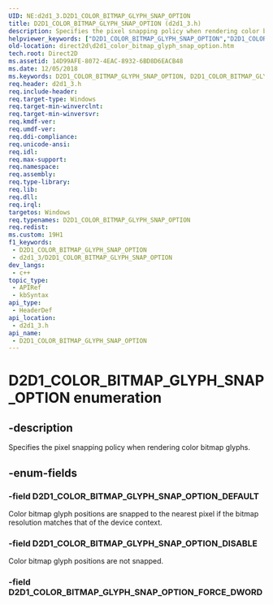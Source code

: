 ```yaml
---
UID: NE:d2d1_3.D2D1_COLOR_BITMAP_GLYPH_SNAP_OPTION
title: D2D1_COLOR_BITMAP_GLYPH_SNAP_OPTION (d2d1_3.h)
description: Specifies the pixel snapping policy when rendering color bitmap glyphs.
helpviewer_keywords: ["D2D1_COLOR_BITMAP_GLYPH_SNAP_OPTION","D2D1_COLOR_BITMAP_GLYPH_SNAP_OPTION enumeration [Direct2D]","D2D1_COLOR_BITMAP_GLYPH_SNAP_OPTION_DEFAULT","D2D1_COLOR_BITMAP_GLYPH_SNAP_OPTION_DISABLE","d2d1_3/D2D1_COLOR_BITMAP_GLYPH_SNAP_OPTION","d2d1_3/D2D1_COLOR_BITMAP_GLYPH_SNAP_OPTION_DEFAULT","d2d1_3/D2D1_COLOR_BITMAP_GLYPH_SNAP_OPTION_DISABLE","direct2d.d2d1_color_bitmap_glyph_snap_option"]
old-location: direct2d\d2d1_color_bitmap_glyph_snap_option.htm
tech.root: Direct2D
ms.assetid: 14D99AFE-8072-4EAC-8932-6BD8D6EACB48
ms.date: 12/05/2018
ms.keywords: D2D1_COLOR_BITMAP_GLYPH_SNAP_OPTION, D2D1_COLOR_BITMAP_GLYPH_SNAP_OPTION enumeration [Direct2D], D2D1_COLOR_BITMAP_GLYPH_SNAP_OPTION_DEFAULT, D2D1_COLOR_BITMAP_GLYPH_SNAP_OPTION_DISABLE, d2d1_3/D2D1_COLOR_BITMAP_GLYPH_SNAP_OPTION, d2d1_3/D2D1_COLOR_BITMAP_GLYPH_SNAP_OPTION_DEFAULT, d2d1_3/D2D1_COLOR_BITMAP_GLYPH_SNAP_OPTION_DISABLE, direct2d.d2d1_color_bitmap_glyph_snap_option
req.header: d2d1_3.h
req.include-header: 
req.target-type: Windows
req.target-min-winverclnt: 
req.target-min-winversvr: 
req.kmdf-ver: 
req.umdf-ver: 
req.ddi-compliance: 
req.unicode-ansi: 
req.idl: 
req.max-support: 
req.namespace: 
req.assembly: 
req.type-library: 
req.lib: 
req.dll: 
req.irql: 
targetos: Windows
req.typenames: D2D1_COLOR_BITMAP_GLYPH_SNAP_OPTION
req.redist: 
ms.custom: 19H1
f1_keywords:
 - D2D1_COLOR_BITMAP_GLYPH_SNAP_OPTION
 - d2d1_3/D2D1_COLOR_BITMAP_GLYPH_SNAP_OPTION
dev_langs:
 - c++
topic_type:
 - APIRef
 - kbSyntax
api_type:
 - HeaderDef
api_location:
 - d2d1_3.h
api_name:
 - D2D1_COLOR_BITMAP_GLYPH_SNAP_OPTION
---
```


# D2D1_COLOR_BITMAP_GLYPH_SNAP_OPTION enumeration


## -description

Specifies the pixel snapping policy when rendering color bitmap glyphs.

## -enum-fields

### -field D2D1_COLOR_BITMAP_GLYPH_SNAP_OPTION_DEFAULT

Color bitmap glyph positions are snapped to the nearest pixel if the bitmap
          resolution matches that of the device context.

### -field D2D1_COLOR_BITMAP_GLYPH_SNAP_OPTION_DISABLE

Color bitmap glyph positions are not snapped.

### -field D2D1_COLOR_BITMAP_GLYPH_SNAP_OPTION_FORCE_DWORD

